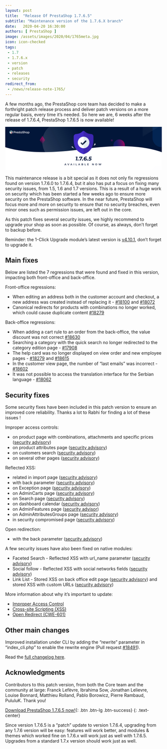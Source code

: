 ```yaml
---
layout: post
title:  "Release Of PrestaShop 1.7.6.5"
subtitle: "Maintenance version of the 1.7.6.X branch"
date:   2020-04-20 16:30:00
authors: [ PrestaShop ]
image: /assets/images/2020/04/1765meta.jpg
icon: icon-checked
tags:
 - 1.7
 - 1.7.6.x
 - version
 - patch
 - releases
 - security
redirect_from:
 - /news/release-note-1765/
---
```



A few months ago, the PrestaShop core team has decided to make a forthright patch release process and deliver patch versions on a more regular basis, every time it’s needed. So here we are, 6 weeks after the release of 1.7.6.4, PrestaShop 1.7.6.5 is now available! 

![1.7.6.5 is available!](/assets/images/2020/04/1765banner.jpg)

This maintenance release is a bit special as it does not only fix regressions found on version 1.7.6.0 to 1.7.6.4, but it also has put a focus on fixing many security issues, from 1.5, 1.6 and 1.7 versions. This is a result of a huge work on security which has been started a few weeks ago to ensure more security on the PrestaShop software. In the near future, PrestaShop will focus more and more on security to ensure that no security breaches, even minor ones such as permission issues, are left out in the core. 

As this patch fixes several security issues, we highly recommend to upgrade your shop as soon as possible. Of course, as always, don’t forget to backup before.

Reminder:  the 1-Click Upgrade module’s latest version is [v4.10.1](https://github.com/PrestaShop/autoupgrade/releases/tag/v4.10.1), don’t forget to upgrade it.


## Main fixes

Below are listed the 7 regressions that were found and fixed in this version, impacting both front-office and back-office.

Front-office regressions:

- When editing an address both in the customer account and checkout, a new address was created instead of replacing it - [#18100](https://github.com/PrestaShop/PrestaShop/issues/18100) and [#18072](https://github.com/PrestaShop/PrestaShop/issues/18072)
- Canonical redirects for products with combinations no longer worked, which could cause duplicate content [#18279](https://github.com/PrestaShop/PrestaShop/issues/18279)

Back-office regressions:

- When adding a cart rule to an order from the back-office, the value discount was not correct [#18630](https://github.com/PrestaShop/PrestaShop/issues/18630)
- Searching a category with the quick search no longer redirected to the category edition page - [#17908](https://github.com/PrestaShop/PrestaShop/issues/17908)
- The help card was no longer displayed on view order and new employee pages - [#18279](https://github.com/PrestaShop/PrestaShop/issues/18279) and [#18615](https://github.com/PrestaShop/PrestaShop/issues/18615)
- In the customer view page, the number of “last emails” was incorrect - [#18602](https://github.com/PrestaShop/PrestaShop/issues/18602)
- It was not possible to access the translation interface for the Serbian language - [#18062](https://github.com/PrestaShop/PrestaShop/issues/18062)


## Security fixes

Some security fixes have been included in this patch version to ensure an improved core reliability. Thanks a lot to Rabhi for finding a lot of these issues !

Improper access controls:

- on product page with combinations, attachments and specific prices ([security advisory](https://github.com/PrestaShop/PrestaShop/security/advisories/GHSA-cvjj-grfv-f56w))
- on product attributes page ([security advisory](https://github.com/PrestaShop/PrestaShop/security/advisories/GHSA-4wxg-33h3-3w5r))
- on customers search ([security advisory](https://github.com/PrestaShop/PrestaShop/security/advisories/GHSA-r6rp-6gv6-r9hq))
- on several other pages ([security advisory](https://github.com/PrestaShop/PrestaShop/security/advisories/GHSA-74vp-ww64-w2gm))

Reflected XSS:

- related in import page ([security advisory](https://github.com/PrestaShop/PrestaShop/security/advisories/GHSA-98j8-hvjv-x47j))
- with back parameter ([security advisory](https://github.com/PrestaShop/PrestaShop/security/advisories/GHSA-j3r6-33hf-m8wh))
- on Exception page ([security advisory](https://github.com/PrestaShop/PrestaShop/security/advisories/GHSA-mrpj-67mq-3fr5))
- on AdminCarts page ([security advisory](https://github.com/PrestaShop/PrestaShop/security/advisories/GHSA-q6pr-42v5-v97q))
- on Search page ([security advisory](https://github.com/PrestaShop/PrestaShop/security/advisories/GHSA-rpg3-f23r-jmqv))
- on dashboard calendar ([security advisory](https://github.com/PrestaShop/PrestaShop/security/advisories/GHSA-m2x6-c2c6-pjrx))
- on AdminFeatures page ([security advisor](https://github.com/PrestaShop/PrestaShop/security/advisories/GHSA-87jh-7xpg-6v93))
- on AdminAttributesGroups page ([security advisory](https://github.com/PrestaShop/PrestaShop/security/advisories/GHSA-7fmr-5vcc-329j))
- in security compromised page ([security advisory](https://github.com/PrestaShop/PrestaShop/security/advisories/GHSA-48vj-vvr6-jj4f))

Open redirection:

- with the back parameter ([security advisory](https://github.com/PrestaShop/PrestaShop/security/advisories/GHSA-375w-q56h-h7qc))

A few security issues have also been fixed on native modules:

- Faceted Search - Reflected XSS with url_name parameter ([security advisory](https://github.com/PrestaShop/ps_facetedsearch/security/advisories/GHSA-mmmv-m5q9-g3cm)) 
- Social follow - Reflected XSS with social networks fields ([security advisory](https://github.com/PrestaShop/ps_socialfollow/security/advisories/GHSA-774w-fg8p-7c8w))
- Link List - Stored XSS on back office edit page ([security advisory](https://github.com/PrestaShop/ps_linklist/security/advisories/GHSA-vr7g-vqp5-966j)) and stored XSS with custom URLs  ([security advisory](https://github.com/PrestaShop/ps_linklist/security/advisories/GHSA-cx2r-mf6x-55rx)) 

More information about why it’s important to update:

- [Improper Access Control](https://cwe.mitre.org/data/definitions/284.html)
- [Cross-site Scripting (XSS)](https://cwe.mitre.org/data/definitions/79.html)
- [Open Redirect (CWE-601)](https://cwe.mitre.org/data/definitions/601.html)


## Other main changes 

Improved installation under CLI by adding the “rewrite” parameter in “index_cli.php” to enable the rewrite engine (Pull request [#18491](https://github.com/PrestaShop/PrestaShop/pull/18491)).

Read the [full changelog here](https://www.prestashop.com/en/release-notes-1-7-6-5-stable).

## Acknowledgments

Contributors to this patch version, from both the Core team and the community at large: 
Franck Lefèvre, Ibrahima Sow, Jonathan Lelievre, Louise Bonnard, Matthieu Rolland, Pablo Borowicz, Pierre Rambaud, PululuK.
Thank you!


[Download PrestaShop 1.7.6.5 now!](https://www.prestashop.com/versions){: .btn .btn-lg .btn-success}
{: .text-center}



Since version 1.7.6.5 is a “patch” update to version 1.7.6.4, upgrading from any 1.7.6 version will be easy: features will work better, and modules & themes which worked fine on 1.7.6.x will work just as well with 1.7.6.5. Upgrades from a standard 1.7.x version should work just as well.
